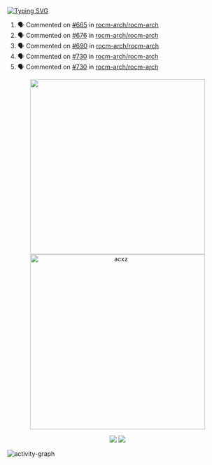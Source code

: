 [![Typing SVG](https://readme-typing-svg.herokuapp.com?size=16&color=AFFFA3&multiline=true&height=75&lines=contributing+to+robotics%2Faerospace%2Fml%2Fgpu+software;packaging+it+for+archlinux;ricer)](https://git.io/typing-svg)

<!--START_SECTION:activity-->
1. 🗣 Commented on [#665](https://github.com/rocm-arch/rocm-arch/issues/665) in [rocm-arch/rocm-arch](https://github.com/rocm-arch/rocm-arch)
2. 🗣 Commented on [#676](https://github.com/rocm-arch/rocm-arch/issues/676) in [rocm-arch/rocm-arch](https://github.com/rocm-arch/rocm-arch)
3. 🗣 Commented on [#690](https://github.com/rocm-arch/rocm-arch/issues/690) in [rocm-arch/rocm-arch](https://github.com/rocm-arch/rocm-arch)
4. 🗣 Commented on [#730](https://github.com/rocm-arch/rocm-arch/issues/730) in [rocm-arch/rocm-arch](https://github.com/rocm-arch/rocm-arch)
5. 🗣 Commented on [#730](https://github.com/rocm-arch/rocm-arch/issues/730) in [rocm-arch/rocm-arch](https://github.com/rocm-arch/rocm-arch)
<!--END_SECTION:activity-->

<p align="center">
  <img width="400em" src=https://github-readme-stats.vercel.app/api?username=acxz&include_all_commits=true&show_icons=true />
  <img width="400em" src="https://github-readme-streak-stats.herokuapp.com/?user=acxz&" alt="acxz" />
</p>

<p align="center">
  <img src=https://github-readme-stats.vercel.app/api/top-langs/?username=acxz&layout=compact />
  <img src=https://github-profile-trophy.vercel.app/?username=acxz&row=2&column=4 />
</p>

![activity-graph](https://activity-graph.herokuapp.com/graph?username=acxz&theme=aqua)
